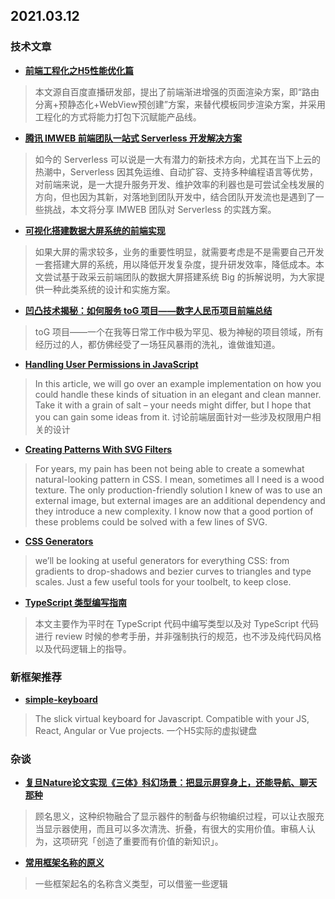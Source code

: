 ## 2021.03.12

### 技术文章

+ **[前端工程化之H5性能优化篇](https://mp.weixin.qq.com/s/PkMvl2FIE_3PAIzU4kEz5w)**

>  本文源自百度直播研发部，提出了前端渐进增强的页面渲染方案，即“路由分离+预静态化+WebView预创建”方案，来替代模板同步渲染方案，并采用工程化的方式将能力打包下沉赋能产品线。

+ **[腾讯 IMWEB 前端团队一站式 Serverless 开发解决方案](https://mp.weixin.qq.com/s/VbHib2pla25zjeZxwKve_Q)**

>  如今的 Serverless 可以说是一大有潜力的新技术方向，尤其在当下上云的热潮中，Serverless 因其免运维、自动扩容、支持多种编程语言等优势，对前端来说，是一大提升服务开发、维护效率的利器也是可尝试全栈发展的方向，但也因为其新，对落地到团队开发中，结合团队开发流也是遇到了一些挑战，本文将分享 IMWEB 团队对 Serverless 的实践方案。


+ **[可视化搭建数据大屏系统的前端实现](https://www.infoq.cn/article/wXw1cD4GVfqyxitbx1jO)**

>  如果大屏的需求较多，业务的重要性明显，就需要考虑是不是需要自己开发一套搭建大屏的系统，用以降低开发复杂度，提升研发效率，降低成本。本文尝试基于政采云前端团队的数据大屏搭建系统 Big 的拆解说明，为大家提供一种此类系统的设计和实施方案。

+ **[凹凸技术揭秘：如何服务 toG 项目——数字人民币项目前端总结](https://my.oschina.net/o2team/blog/4988750)**

>  toG 项目——一个在我等日常工作中极为罕见、极为神秘的项目领域，所有经历过的人，都仿佛经受了一场狂风暴雨的洗礼，谁做谁知道。


+ **[Handling User Permissions in JavaScript](https://css-tricks.com/handling-user-permissions-in-javascript/)**

>  In this article, we will go over an example implementation on how you could handle these kinds of situation in an elegant and clean manner. Take it with a grain of salt – your needs might differ, but I hope that you can gain some ideas from it. 讨论前端层面针对一些涉及权限用户相关的设计

+ **[Creating Patterns With SVG Filters](https://css-tricks.com/creating-patterns-with-svg-filters/)**

>  For years, my pain has been not being able to create a somewhat natural-looking pattern in CSS. I mean, sometimes all I need is a wood texture. The only production-friendly solution I knew of was to use an external image, but external images are an additional dependency and they introduce a new complexity.
I know now that a good portion of these problems could be solved with a few lines of SVG.

+ **[CSS Generators](https://www.smashingmagazine.com/2021/03/css-generators/)**

>  we’ll be looking at useful generators for everything CSS: from gradients to drop-shadows and bezier curves to triangles and type scales. Just a few useful tools for your toolbelt, to keep close.


+ **[TypeScript 类型编写指南](https://gist.github.com/pissang/4d1cced7b7d32de41f9a815c27e4490e)**

>  本文主要作为平时在 TypeScript 代码中编写类型以及对 TypeScript 代码进行 review 时候的参考手册，并非强制执行的规范，也不涉及纯代码风格以及代码逻辑上的指导。




### 新框架推荐


+ **[simple-keyboard](https://github.com/hodgef/simple-keyboard)**


> The slick virtual keyboard for Javascript. Compatible with your JS, React, Angular or Vue projects. 一个H5实际的虚拟键盘


### 杂谈

+ **[复旦Nature论文实现《三体》科幻场景：把显示屏穿身上，还能导航、聊天那种](https://www.jiqizhixin.com/articles/2021-03-11-4)**

>  顾名思义，这种织物融合了显示器件的制备与织物编织过程，可以让衣服充当显示器使用，而且可以多次清洗、折叠，有很大的实用价值。审稿人认为，这项研究「创造了重要而有价值的新知识」。


+ **[常用框架名称的原义](https://www.thestrangeroots.com/posts/)**


> 一些框架起名的名称含义类型，可以借鉴一些逻辑
